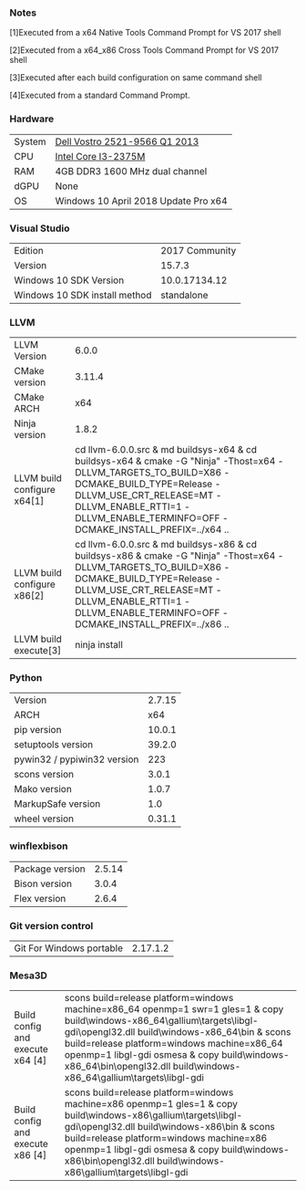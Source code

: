 ### Notes

[1]Executed from a x64 Native Tools Command Prompt for VS 2017 shell

[2]Executed from a x64_x86 Cross Tools Command Prompt for VS 2017 shell

[3]Executed after each build configuration on same command shell

[4]Executed from a standard Command Prompt.
### Hardware
| | |
|-|-|
System | [Dell Vostro 2521-9566 Q1 2013](http://www.dell.com/support/home/en/us/robsdt1/product-support/product/vostro-2521)
CPU | [Intel Core I3-2375M](https://ark.intel.com/products/74259/Intel-Core-i3-2375M-Processor-3M-Cache-1_50-GHz)
RAM | 4GB DDR3 1600 MHz dual channel
dGPU | None
OS | Windows 10 April 2018 Update Pro x64
### Visual Studio
| | |
|-|-|
Edition | 2017 Community
Version | 15.7.3
Windows 10 SDK Version | 10.0.17134.12
Windows 10 SDK install method | standalone
### LLVM
| | |
|-|-|
LLVM Version | 6.0.0
CMake version | 3.11.4
CMake ARCH | x64
Ninja version | 1.8.2
LLVM build configure x64[1] | cd llvm-6.0.0.src & md buildsys-x64 & cd buildsys-x64 & cmake -G "Ninja" -Thost=x64 -DLLVM_TARGETS_TO_BUILD=X86 -DCMAKE_BUILD_TYPE=Release -DLLVM_USE_CRT_RELEASE=MT -DLLVM_ENABLE_RTTI=1 -DLLVM_ENABLE_TERMINFO=OFF -DCMAKE_INSTALL_PREFIX=../x64 ..
LLVM build configure x86[2] | cd llvm-6.0.0.src & md buildsys-x86 & cd buildsys-x86 & cmake -G "Ninja" -Thost=x64 -DLLVM_TARGETS_TO_BUILD=X86 -DCMAKE_BUILD_TYPE=Release -DLLVM_USE_CRT_RELEASE=MT -DLLVM_ENABLE_RTTI=1 -DLLVM_ENABLE_TERMINFO=OFF -DCMAKE_INSTALL_PREFIX=../x86 ..
LLVM build execute[3] | ninja install
### Python
| | |
|-|-|
Version | 2.7.15
ARCH | x64
pip version | 10.0.1
setuptools version | 39.2.0
pywin32 / pypiwin32 version | 223
scons version | 3.0.1
Mako version | 1.0.7
MarkupSafe version | 1.0
wheel version | 0.31.1
### winflexbison
| | |
|-|-|
Package version | 2.5.14
Bison version | 3.0.4
Flex version | 2.6.4
### Git version control
| | |
|-|-|
Git For Windows portable | 2.17.1.2
### Mesa3D
| | |
|-|-|
Build config and execute x64 [4] | scons build=release platform=windows machine=x86_64 openmp=1 swr=1 gles=1 & copy build\windows-x86_64\gallium\targets\libgl-gdi\opengl32.dll build\windows-x86_64\bin & scons build=release platform=windows machine=x86_64 openmp=1 libgl-gdi osmesa & copy build\windows-x86_64\bin\opengl32.dll build\windows-x86_64\gallium\targets\libgl-gdi
Build config and execute x86 [4] | scons build=release platform=windows machine=x86 openmp=1 gles=1 & copy build\windows-x86\gallium\targets\libgl-gdi\opengl32.dll build\windows-x86\bin & scons build=release platform=windows machine=x86 openmp=1 libgl-gdi osmesa & copy build\windows-x86\bin\opengl32.dll build\windows-x86\gallium\targets\libgl-gdi
